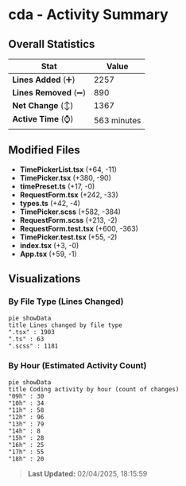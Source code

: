 # cda - Activity Summary 

## Overall Statistics

| Stat                   | Value                                                             |
| ---------------------- | ----------------------------------------------------------------- |
| **Lines Added** (➕)   | 2257                                          |
| **Lines Removed** (➖) | 890                                        |
| **Net Change** (↕)    | 1367                |
| **Active Time** (⌚)   | 563 minutes |


## Modified Files
- **TimePickerList.tsx** (+64, -11)
- **TimePicker.tsx** (+380, -90)
- **timePreset.ts** (+17, -0)
- **RequestForm.tsx** (+242, -33)
- **types.ts** (+42, -4)
- **TimePicker.scss** (+582, -384)
- **RequestForm.scss** (+213, -2)
- **RequestForm.test.tsx** (+600, -363)
- **TimePicker.test.tsx** (+55, -2)
- **index.tsx** (+3, -0)
- **App.tsx** (+59, -1)

## Visualizations

### By File Type (Lines Changed)

```mermaid
pie showData
title Lines changed by file type
".tsx" : 1903
".ts" : 63
".scss" : 1181
```

### By Hour (Estimated Activity Count)

```mermaid
pie showData
title Coding activity by hour (count of changes)
"09h" : 30
"10h" : 34
"11h" : 58
"12h" : 96
"13h" : 79
"14h" : 8
"15h" : 28
"16h" : 25
"17h" : 55
"18h" : 20
```


> **Last Updated:** 02/04/2025, 18:15:59